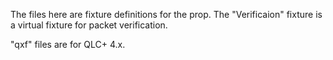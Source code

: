 The files here are fixture definitions for the prop. The "Verificaion" fixture is a virtual fixture for packet verification.

"qxf" files are for QLC+ 4.x.
